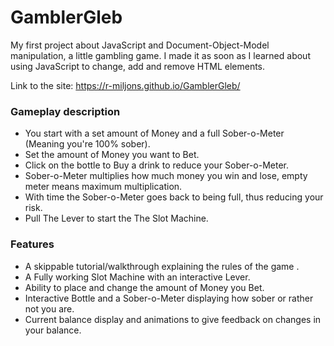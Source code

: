 # GamblerGleb

My first project about JavaScript and Document-Object-Model manipulation, a little gambling game. I made it as soon as I learned about using JavaScript to change, add and remove HTML elements.

Link to the site: https://r-miljons.github.io/GamblerGleb/

### Gameplay description
 * You start with a set amount of Money and a full Sober-o-Meter (Meaning you're 100% sober).
 * Set the amount of Money you want to Bet.
 * Click on the bottle to Buy a drink to reduce your Sober-o-Meter. 
 * Sober-o-Meter multiplies how much money you win and lose, empty meter means maximum multiplication. 
 * With time the Sober-o-Meter goes back to being full, thus reducing your risk. 
 * Pull The Lever to start the The Slot Machine.

### Features
* A skippable tutorial/walkthrough explaining the rules of the game .
* A Fully working Slot Machine with an interactive Lever.
* Ability to place and change the amount of Money you Bet.
* Interactive Bottle and a Sober-o-Meter displaying how sober or rather not you are.
* Current balance display and animations to give feedback on changes in your balance.
